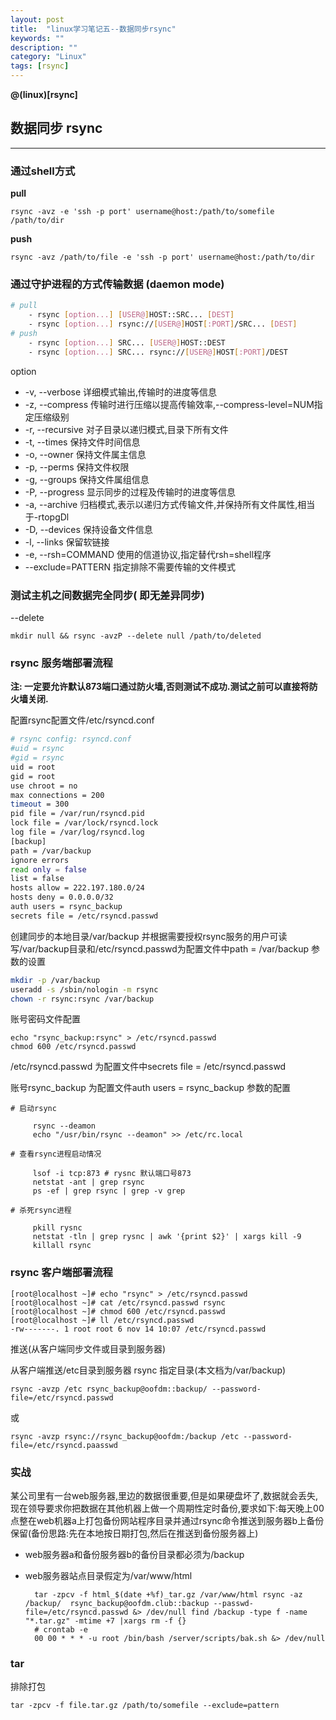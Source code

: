 ```yaml
---
layout: post
title:  "linux学习笔记五--数据同步rsync"
keywords: ""
description: ""
category: "Linux" 
tags: [rsync]
---
```


**@(linux)[rsync]**

## 数据同步 rsync
---


### 通过shell方式

**pull**

	rsync -avz -e 'ssh -p port' username@host:/path/to/somefile /path/to/dir

**push**

	rsync -avz /path/to/file -e 'ssh -p port' username@host:/path/to/dir

<!-- more -->

### 通过守护进程的方式传输数据 (daemon mode)

```bash
# pull 
	- rsync [option...] [USER@]HOST::SRC... [DEST]
	- rsync [option...] rsync://[USER@]HOST[:PORT]/SRC... [DEST]
# push 
	- rsync [option...] SRC... [USER@]HOST::DEST
	- rsync [option...] SRC... rsync://[USER@]HOST[:PORT]/DEST
```

option 
>
- -v, --verbose 详细模式输出,传输时的进度等信息
- -z, --compress 传输时进行压缩以提高传输效率,--compress-level=NUM指定压缩级别
- -r, --recursive 对子目录以递归模式,目录下所有文件
- -t, --times 保持文件时间信息
- -o, --owner 保持文件属主信息
- -p, --perms 保持文件权限
- -g, --groups 保持文件属组信息
- -P, --progress 显示同步的过程及传输时的进度等信息
- -a, --archive 归档模式,表示以递归方式传输文件,并保持所有文件属性,相当于-rtopgDl
- -D, --devices 保持设备文件信息
- -l, --links 保留软链接
- -e, --rsh=COMMAND 使用的信道协议,指定替代rsh=shell程序
- --exclude=PATTERN 指定排除不需要传输的文件模式

### 测试主机之间数据完全同步( 即无差异同步)

--delete

	mkdir null && rsync -avzP --delete null /path/to/deleted
	
### rsync 服务端部署流程

**注: 一定要允许默认873端口通过防火墙,否则测试不成功.测试之前可以直接将防火墙关闭.**

配置rsync配置文件/etc/rsyncd.conf

```bash
# rsync config: rsyncd.conf 
#uid = rsync
#gid = rsync
uid = root 
gid = root
use chroot = no
max connections = 200
timeout = 300
pid file = /var/run/rsyncd.pid 
lock file = /var/lock/rsyncd.lock 
log file = /var/log/rsyncd.log 
[backup]
path = /var/backup
ignore errors
read only = false
list = false
hosts allow = 222.197.180.0/24
hosts deny = 0.0.0.0/32
auth users = rsync_backup
secrets file = /etc/rsyncd.passwd
```

创建同步的本地目录/var/backup 并根据需要授权rsync服务的用户可读写/var/backup目录和/etc/rsyncd.passwd为配置文件中path = /var/backup 参数的设置

```bash
mkdir -p /var/backup
useradd -s /sbin/nologin -m rsync
chown -r rsync:rsync /var/backup
```

账号密码文件配置

```
echo "rsync_backup:rsync" > /etc/rsyncd.passwd
chmod 600 /etc/rsyncd.passwd
```

> 
/etc/rsyncd.passwd 为配置文件中secrets file = /etc/rsyncd.passwd 
> 
账号rsync_backup 为配置文件auth users = rsync_backup 参数的配置

	# 启动rsync

		 rsync --deamon
		 echo "/usr/bin/rsync --deamon" >> /etc/rc.local

	# 查看rsync进程启动情况

		 lsof -i tcp:873 # rysnc 默认端口号873
		 netstat -ant | grep rsync
		 ps -ef | grep rsync | grep -v grep

	# 杀死rsync进程

		 pkill rysnc
		 netstat -tln | grep rysnc | awk '{print $2}' | xargs kill -9
		 killall rsync


### rsync 客户端部署流程

	[root@localhost ~]# echo "rsync" > /etc/rsyncd.passwd 
	[root@localhost ~]# cat /etc/rsyncd.passwd rsync 
	[root@localhost ~]# chmod 600 /etc/rsyncd.passwd 
	[root@localhost ~]# ll /etc/rsyncd.passwd 
	-rw-------. 1 root root 6 nov 14 10:07 /etc/rsyncd.passwd

推送(从客户端同步文件或目录到服务器)

从客户端推送/etc目录到服务器 rsync 指定目录(本文档为/var/backup)

	rsync -avzp /etc rsync_backup@oofdm::backup/ --password-file=/etc/rsyncd.passwd
或

	rsync -avzp rsync://rsync_backup@oofdm:/backup /etc --password-file=/etc/rsyncd.paasswd

### 实战

某公司里有一台web服务器,里边的数据很重要,但是如果硬盘坏了,数据就会丢失,现在领导要求你把数据在其他机器上做一个周期性定时备份,要求如下:每天晚上00点整在web机器a上打包备份网站程序目录并通过rsync命令推送到服务器b上备份保留(备份思路:先在本地按日期打包,然后在推送到备份服务器上)
* web服务器a和备份服务器b的备份目录都必须为/backup
* web服务器站点目录假定为/var/www/html


		tar -zpcv -f html_$(date +%f)_tar.gz /var/www/html rsync -az /backup/  rsync_backup@oofdm.club::backup --passwd-file=/etc/rsyncd.passwd &> /dev/null find /backup -type f -name "*.tar.gz" -mtime +7 |xargs rm -f {}
		# crontab -e
		00 00 * * * -u root /bin/bash /server/scripts/bak.sh &> /dev/null


### tar

排除打包

	tar -zpcv -f file.tar.gz /path/to/somefile --exclude=pattern

